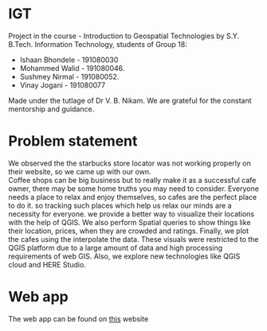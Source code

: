 # IGT
Project in the course - Introduction to Geospatial Technologies by S.Y. B.Tech. Information Technology, students of Group 18:
<ul>
  <li>Ishaan Bhondele - 191080030</li>
  <li>Mohammed Walid - 191080046.</li>
  <li>Sushmey Nirmal - 191080052.</li>
  <li>Vinay Jogani - 191080077</li>
</ul> 
Made under the tutlage of Dr V. B. Nikam. We are grateful for the constant mentorship and guidance.





<h1>Problem statement</h1>
We observed the the starbucks store locator was not working properly on their website, so we came up with our own.
<br>
Coffee shops can be big business but to really make it as a successful cafe owner, there may be some home truths you may need to consider. Everyone needs a place to relax and enjoy themselves, so cafes are the perfect place to do it. so tracking such places which help us relax our minds are a necessity for everyone.
we provide a better way to visualize their locations with the help of QGIS. We also perform Spatial queries to show things like their location, prices, when they are crowded and ratings. Finally, we plot the cafes using the interpolate the data. These visuals were restricted to the QGIS platform due to a large amount of data and high processing requirements of web GIS. Also, we explore new technologies like QGIS cloud and HERE Studio.

<h1>Web app </h1>
The web app can be found on <a href="https://ishb.github.io/IGT/">this</a> website 

